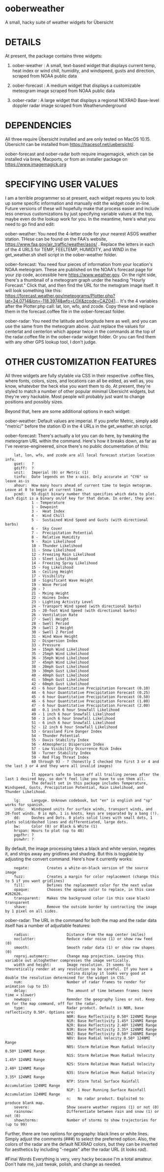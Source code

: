 # ooberweather
A small, hacky suite of weather widgets for Übersicht

# DETAILS
At present, the package contains three widgets:

1. oober-weather : A small, text-based widget that displays current temp, heat index or wind chill, humidity, and windspeed, gusts and direction, scraped from NOAA public data

2. oober-forecast : A medium widget that displays a customizable meteogram image scraped from NOAA public data

3. oober-radar : A large widget that displays a regional NEXRAD Base-level doppler radar image scraped from Weatherunderground

# DEPENDENCIES
All three require Übersicht installed and are only tested on MacOS 10.15. Übersicht can be installed from https://tracesof.net/uebersicht/. 

oober-forecast and oober-radar both require imagemagick, which can be installed via brew, Macports, or from an installer package on https://www.imagemagick.org

# SPECIFYING USER VALUES
I am a terrible programmer so at present, each widget requres you to look up some specific information and manually edit the widget code in-line. Future versions of these will hopefully make that process easier and include less onerous customizations by just specifying variable values at the top, maybe even do the lookup work for you. In the meantime, here's what you need to go find and edit:

oober-weather: You need the 4-letter code for your nearest ASOS weather station. THese can be found on the FAA's website, https://www.faa.gov/air_traffic/weather/asos/ . Replace the letters in each of the 4 URLS for TEMP, FEELTEMP, HUMIDITY, and WIND in the get_weather.sh shell script in the oober-weather folder. 

oober-forecast: You need four pieces of information from your location's NOAA meteogram. These are published on the NOAA's forecast page for your zip code, accessible here https://www.weather.gov. On the right side, there's a thumbnail of a meteogram graph under the heading "Hourly Forecast." Click that, and then find the URL for the metogram image itself. It will look something like this: https://forecast.weather.gov/meteograms/Plotter.php?lat=34.0714&lon=-118.3974&wfo=LOX&zcode=CAZ041... It's the 4 variables after the Plotter.php call: lat, lon, wfo, and zcode. Copy these and replace them in the  forecast.coffee file in the oober-forecast folder. 

oober-radar: You need the latitude and longitude here as well, and you can use the same from the meteogram above. Just replace the values for centerlat and centerlon which appear twice in the commands at the top of the radar.coffee file in the oober-radar widget folder. Or you can find them with any other GPS lookup tool, I don't judge. 

# OTHER CUSTOMIZATION FEATURES

All three widgets are fully stylable via CSS in their respective .coffee files, where fonts, colors, sizes, and locations can all be edited, as well as, you know, whatevber the heck else you want them to do. At present, they're styled to match a number of other popular minimal Übersicht widgets, but they're very hackable. Most people will probably just want to change positions and possibly sizes. 

Beyond that, here are some additional options in each widget: 

oober-weather: Default values are imperial. If you prefer Metric, simply add "metric/" before the station ID in the 4 URLs in the get_weather.sh script.

oober-forecast: There's actually a lot you can do here, by tweaking the meteogram URL within the command. Here's how it breaks down, as far as I've reverse-engineered, since there's no public documentation of this:

        lat, lon, wfo, and zcode are all local forecast station location info. 
        gset:   ?
        gdiff:  ?
        unit:   Imperial (0) or Metric (1)
        tinfo:  Date legends on the x-axis. Only accurate at "CY6" so leave as-is
        ahour:  How many hours ahead of current time to begin metogram. Leave at 0 to begin at current time.
        pcmd:   93-digit binary number that specifies which data to plot. Each digit is a binary on/of key for that datum. In order, they are:
                1 - Temperature
                1 - Dewpoint
                3 -  Heat Index
                4 -  Wind Chill
                5 -  Sustained Wind Speed and Gusts (with directional barbs)
                6 -  Sky Cover
                7 -  Precipitation Potential
                8 -  Relative Humidity
                9 -  Rain Likelihood
                10 - Thunder Likelihood
                11 - Snow Likelihood
                12 - Freezing Rain Likelihood
                13 - Sleet Likelihood
                14 - Freezing Spray Likelihood
                15 - Fog Likelihood
                16 - Ceiling Height
                17 - Visibility
                18 - Significant Wave Height
                19 - Wave Period
                20 - ?
                21 - Mxing Height
                22 - Haines Index
                23 - Lighting Activity Level
                24 - Transport Wind speed (with directional barbs)
                25 - 20-foot Wind Speed (with directional barbs)
                26 - Ventilation Rate
                27 - Swell Height
                28 - Swell Period
                29 - Swell 2 Height
                30 - Swell 2 Period
                31 - Wind Wave Height
                32 - Dispersion Index
                33 - Pressure
                34 - 15mph Wind Likelihood
                35 - 25mph Wind Likelihood
                36 - 35mph Wind Likelihood
                37 - 45mph Wind Likelihood
                38 - 20mph Gust Likelihood
                39 - 30mph Gust Likelihood
                40 - 40mph Gust Likelihood
                41 - 50mph Gust Likelihood
                42 - 60mph Gust Likelihood
                43 - 6 hour Quantitative Precipitation Forecast (0.10)
                44 - 6 hour Quantitative Precipitation Forecast (0.25)
                45 - 6 hour Quantitative Precipitation Forecast (0.50)
                46 - 6 hour Quantitative Precipitation Forecast (1.00)
                47 - 6 hour Quantitative Precipitation Forecast (2.00)
                48 - 0.1 inch 6 hour Snowfall Likelihood
                49 - 1 inch 6 hour Snowfall Likelihood
                50 - 3 inch 6 hour Snowfall Likelihood
                51 - 6 inch 6 hour Snowfall Likelihood
                52 - 12 inch 6 hour Snowfall Likelihood
                53 - Grassland Fire Danger Index
                54 - Thunder Potential
                55 - Davis Stability Index
                56 - Atmospheric Dispersion Index
                57 - Low Visibility Occurrence Risk Index
                58 - Turner Stability Index
                59 - Red Flag Threat Index
                60 through 93 - ? (honestly I checked the first 3 or 4 and the last 3 or 4 and they were all invalid images)

                It appears safe to leave off all trailing zeroes after the last 1 desired key, so don't feel like you have to use them all. 
                The default set in this package includes Temperature, Windspeed, Gusts, Precipitation Potential, Rain Likelihood, and Thunder Likelihood.

        lg:     Languge. Unknown codebook, but "en" is english and "sp" works for spanish. 
        indu:   Windspeed units for surface winds, transport winds, and 20-foot winds. 0 is mph, 1 is knots, keys are separated by a bang (!).
        dd:     Dashes and Dots. 0 plots solid lines with small dots, 1 plots solid/dashed lines and differentiated, large dots.
        bw:     Color (0) or Black & White (1)
        hrspan: Hours to plot (up to 48)
        pqpfhr: ?
        psnwhr: ?

By default, the image processing takes a black and white version, negates it, and strips away any gridlines and shading. But this is togglable by adjusting the convert command. Here's how it currently works:

        negate:        Creates a white-on-black version of the source image
        fuzz:          Creates a margin for color replacement (change this to 5 if you want gridlines)
        fill:          Defines the replacement color for the next value
        opaque:        Chooses the opaque color to replace, in this case #262626. 
        transparent:   Makes the background color (in this case black) transparent
        shave:         Remove the outside border by contracting the image by 1 pixel on all sides. 
        
oober-radar: The URL in the command for both the map and the radar data itself has a number of adjustable features:
        
        radius:                 Distance from the map center (miles)
        noclutter:              Reduce radar noise (1) or show raw feed (0)
        smooth:                 Smooth radar data (1) or show raw shapes (0)
        reproj.automerc:        Change map projection. Leaving this variable out altoghether compresses the image vertically.
        width and height:       Image resolution. It seems to theoretically render at any resolution so be careful. If you have a 
                                retina display it looks very good at double the resolution determined for the widget in CSS. 
        num:                    Number of radar frames to render for animation (up to 15)
        delay:                  The amount of time between frames (more time = slower)
        newmaps:                Remnder the geography lines or not. Keep on for the map command, off for the radar.
        type:                   Radar product. Default is N0R, base reflectivity 0.50º. Options are:
                                N0R: Base Reflectivity 0.50º 124NMI Range
                                N1R: Base Reflectivity 1.45º 124NMI Range
                                N2R: Base Reflectivity 2.40º 124NMI Range
                                N3R: Base Reflectivity 3.35º 124NMI Range
                                N0Z: Base Reflectivity 0.50º 248NMI Range
                                N0V: Base Radial Velocity 0.50º 124NMI Range
                                N0S: Storm Relative Mean Radial Velocity 0.50º 124NMI Range
                                N1S: Storm Relative Mean Radial Velocity 1.45º 124NMI Range
                                N2S: Storm Relative Mean Radial Velocity 2.40º 124NMI Range
                                N3S: Storm Relative Mean Radial Velocity 3.35º 124NMI Range
                                NTP: Storm Total Surface Rainfall Accumulation 124NMI Range
                                N1P: 1 Hour Running Surface Rainfall Accumulation 124NMI Range
                                n:   No radar product. Exploited to produce blank map. 
        severe:                 Show severe weather regions (1) or not (0)
        rainsnow:               Differentiate between rain and snow (1) or not (0)
        showstorms:             Number of storms to show trajectories for (up to 99)
        
Further, there are two options for geography: black lines or white lines. Simply adjust the comments (###) to select the preferred option. Also, the colors of the radar are the default NEXRAD colors, but they can be inverted for aesthetics by including "-negate" after the radar URL (it looks *rad*).

#Final Words
Everything is very, very hacky because I'm a total amateur. Don't hate me, just tweak, polish, and change as needed. 
        
        

